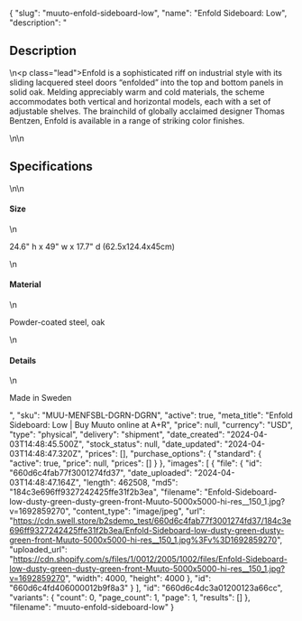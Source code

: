 {
  "slug": "muuto-enfold-sideboard-low",
  "name": "Enfold Sideboard: Low",
  "description": "<h2>Description</h2>\n<p class=\"lead\">Enfold is a sophisticated riff on industrial style with its sliding lacquered steel doors “enfolded” into the top and bottom panels in solid oak. Melding appreciably warm and cold materials, the scheme accommodates both vertical and horizontal models, each with a set of adjustable shelves. The brainchild of globally acclaimed designer Thomas Bentzen, Enfold is available in a range of striking color finishes.</p>\n<!-- split -->\n<h2>Specifications</h2>\n<!-- split -->\n<h4>Size</h4>\n<p>24.6\" h x 49\" w x 17.7\" d (62.5x124.4x45cm)</p>\n<h4>Material</h4>\n<p>Powder-coated steel, oak</p>\n<h4>Details</h4>\n<p>Made in Sweden</p>",
  "sku": "MUU-MENFSBL-DGRN-DGRN",
  "active": true,
  "meta_title": "Enfold Sideboard: Low | Buy Muuto online at A+R",
  "price": null,
  "currency": "USD",
  "type": "physical",
  "delivery": "shipment",
  "date_created": "2024-04-03T14:48:45.500Z",
  "stock_status": null,
  "date_updated": "2024-04-03T14:48:47.320Z",
  "prices": [],
  "purchase_options": {
    "standard": {
      "active": true,
      "price": null,
      "prices": []
    }
  },
  "images": [
    {
      "file": {
        "id": "660d6c4fab77f3001274fd37",
        "date_uploaded": "2024-04-03T14:48:47.164Z",
        "length": 462508,
        "md5": "184c3e696ff9327242425ffe31f2b3ea",
        "filename": "Enfold-Sideboard-low-dusty-green-dusty-green-front-Muuto-5000x5000-hi-res__150_1.jpg?v=1692859270",
        "content_type": "image/jpeg",
        "url": "https://cdn.swell.store/b2sdemo_test/660d6c4fab77f3001274fd37/184c3e696ff9327242425ffe31f2b3ea/Enfold-Sideboard-low-dusty-green-dusty-green-front-Muuto-5000x5000-hi-res__150_1.jpg%3Fv%3D1692859270",
        "uploaded_url": "https://cdn.shopify.com/s/files/1/0012/2005/1002/files/Enfold-Sideboard-low-dusty-green-dusty-green-front-Muuto-5000x5000-hi-res__150_1.jpg?v=1692859270",
        "width": 4000,
        "height": 4000
      },
      "id": "660d6c4fd406000012b9f8a3"
    }
  ],
  "id": "660d6c4dc3a01200123a66cc",
  "variants": {
    "count": 0,
    "page_count": 1,
    "page": 1,
    "results": []
  },
  "filename": "muuto-enfold-sideboard-low"
}
